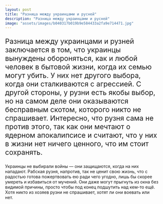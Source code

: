 ```yaml
---
layout: post
title: "Разница между украинцами и русней"
description: "Разница между украинцами и русней"
image: "assets/images/b040317b019b9e584433a2fa9e714471.jpg"
---
```

<p style="font-size: 23px;">Разница между украинцами и рузней заключается в том, что украинцы вынуждены обороняться, как и любой человек в бытовой жизни, когда их семью могут убить. У них нет другого выбора, когда они сталкиваются с агрессией. С другой стороны, у рузни есть якобы выбор, но на самом деле они оказываются бесправным скотом, которого никто не спрашивает. Интересно, что рузня сама не против этого, так как они мечтают о ядерном апокалипсисе и считают, что у них в жизни нет ничего ценного, что им стоит сохранять.

Украинцы не выбирали войны — они защищаются, когда на них нападают. Рабская рузня, напротив, так не ценит свою жизнь, что с радостью готова пожертвовать ею ради чего угодно, лишь бы скорее умереть и избавиться от мучений. Они даже могут прыгнуть из окна без видимой причины, просто чтобы под конец подшутить над кем-то ещё. Хотя никто из хозяев рузни не спрашивает, хотят ли они воевать или нет.</p>
